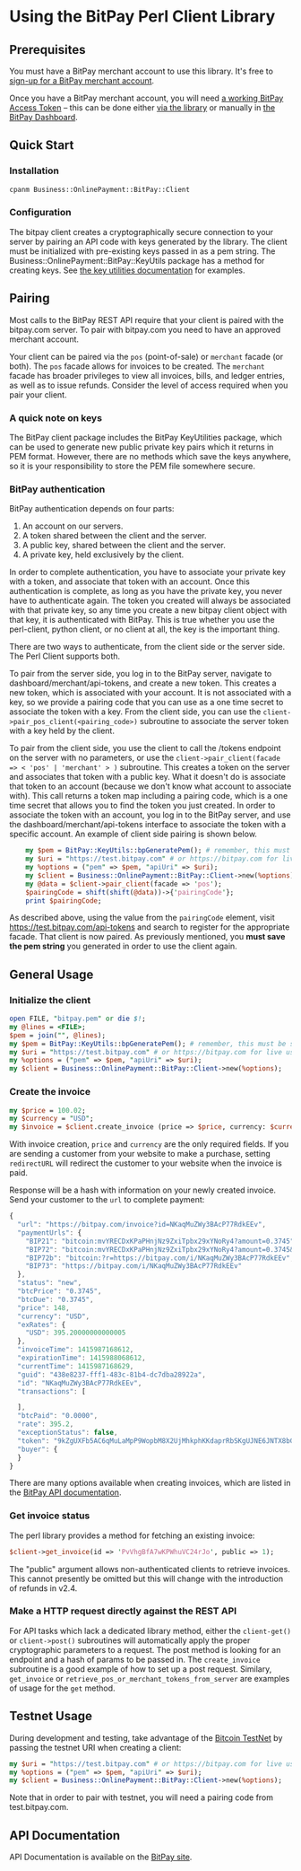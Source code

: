 # Using the BitPay Perl Client Library
## Prerequisites
You must have a BitPay merchant account to use this library.  It's free to [sign-up for a BitPay merchant account](https://bitpay.com/start).

Once you have a BitPay merchant account, you will need [a working BitPay Access Token](/api/getting-access.html) – this can be done either [via the library](#pairing) or manually in [the BitPay Dashboard](https://bitpay.com/tokens).

## Quick Start
### Installation

```bash
cpanm Business::OnlinePayment::BitPay::Client
```

### Configuration
The bitpay client creates a cryptographically secure connection to your server by pairing an API code with keys generated by the library. The client must be initialized with pre-existing keys passed in as a pem string. The Business::OnlinePayment::BitPay::KeyUtils package has a method for creating keys. See [the key utilities documentation](https://github.com/bitpay/bitpay-perl-keyutils/blob/master/GUIDE.md) for examples.

## Pairing
Most calls to the BitPay REST API require that your client is paired with the bitpay.com server.  To pair with bitpay.com you need to have an approved merchant account.

Your client can be paired via the `pos` (point-of-sale) or `merchant` facade (or both).  The `pos` facade allows for invoices to be created.  The `merchant` facade has broader privileges to view all invoices, bills, and ledger entries, as well as to issue refunds.  Consider the level of access required when you pair your client.

### A quick note on keys

The BitPay client package includes the BitPay KeyUtilities package, which can be used to generate new public private key pairs which it returns in PEM format. However, there are no methods which save the keys anywhere, so it is your responsibility to store the PEM file somewhere secure.

### BitPay authentication

BitPay authentication depends on four parts:

1. An account on our servers.
1. A token shared between the client and the server.
1. A public key, shared between the client and the server.
1. A private key, held exclusively by the client.

In order to complete authentication, you have to associate your private key with a token, and associate that token with an account. Once this authentication is complete, as long as you have the private key, you never have to authenticate again. The token you created will always be associated with that private key, so any time you create a new bitpay client object with that key, it is authenticated with BitPay. This is true whether you use the perl-client, python client, or no client at all, the key is the important thing.

There are two ways to authenticate, from the client side or the server side. The Perl Client supports both.

To pair from the server side, you log in to the BitPay server, navigate to dashboard/merchant/api-tokens, and create a new token. This creates a new token, which is associated with your account. It is not associated with a key, so we provide a pairing code that you can use as a one time secret to associate the token with a key. From the client side, you can use the `client->pair_pos_client(<pairing_code>)` subroutine to associate the server token with a key held by the client.

To pair from the client side, you use the client to call the /tokens endpoint on the server with no parameters, or use the `client->pair_client(facade => < 'pos' | 'merchant' > )` subroutine. This creates a token on the server and associates that token with a public key. What it doesn't do is associate that token to an account (because we don't know what account to associate with). This call returns a token map including a pairing code, which is a one time secret that allows you to find the token you just created. In order to associate the token with an account, you log in to the BitPay server, and use the dashboard/merchant/api-tokens interface to associate the token with a specific account. An example of client side pairing is shown below.

```perl
    my $pem = BitPay::KeyUtils::bpGeneratePem(); # remember, this must be saved in order to use it again!
    my $uri = "https://test.bitpay.com" # or https://bitpay.com for live use
    my %options = ("pem" => $pem, "apiUri" => $uri);
    my $client = Business::OnlinePayment::BitPay::Client->new(%options);
    my @data = $client->pair_client(facade => 'pos');
    $pairingCode = shift(shift(@data))->{'pairingCode'};
    print $pairingCode;
```

As described above, using the value from the `pairingCode` element, visit https://test.bitpay.com/api-tokens and search to register for the appropriate facade. That client is now paired. As previously mentioned, you **must save the pem string** you generated in order to use the client again.

## General Usage

### Initialize the client

```perl
open FILE, "bitpay.pem" or die $!;
my @lines = <FILE>;
$pem = join("", @lines);
my $pem = BitPay::KeyUtils::bpGeneratePem(); # remember, this must be saved in order to use it again!
my $uri = "https://test.bitpay.com" # or https://bitpay.com for live use
my %options = ("pem" => $pem, "apiUri" => $uri);
my $client = Business::OnlinePayment::BitPay::Client->new(%options);
```

### Create the invoice
```perl
my $price = 100.02;
my $currency = "USD";
my $invoice = $client.create_invoice (price => $price, currency: $currency);
```

With invoice creation, `price` and `currency` are the only required fields. If you are sending a customer from your website to make a purchase, setting `redirectURL` will redirect the customer to your website when the invoice is paid.

Response will be a hash with information on your newly created invoice. Send your customer to the `url` to complete payment:

```javascript
{
  "url": "https://bitpay.com/invoice?id=NKaqMuZWy3BAcP77RdkEEv",
  "paymentUrls": {
    "BIP21": "bitcoin:mvYRECDxKPaPHnjNz9ZxiTpbx29xYNoRy4?amount=0.3745",
    "BIP72": "bitcoin:mvYRECDxKPaPHnjNz9ZxiTpbx29xYNoRy4?amount=0.3745&r=https://bitpay.com/i/NKaqMuZWy3BAcP77RdkEEv",
    "BIP72b": "bitcoin:?r=https://bitpay.com/i/NKaqMuZWy3BAcP77RdkEEv",
    "BIP73": "https://bitpay.com/i/NKaqMuZWy3BAcP77RdkEEv"
  },
  "status": "new",
  "btcPrice": "0.3745",
  "btcDue": "0.3745",
  "price": 148,
  "currency": "USD",
  "exRates": {
    "USD": 395.20000000000005
  },
  "invoiceTime": 1415987168612,
  "expirationTime": 1415988068612,
  "currentTime": 1415987168629,
  "guid": "438e8237-fff1-483c-81b4-dc7dba28922a",
  "id": "NKaqMuZWy3BAcP77RdkEEv",
  "transactions": [

  ],
  "btcPaid": "0.0000",
  "rate": 395.2,
  "exceptionStatus": false,
  "token": "9kZgUXFb5AC6qMuLaMpP9WopbM8X2UjMhkphKKdaprRbSKgUJNE6JNTX8bGsmgxKKv",
  "buyer": {
  }
}
```

There are many options available when creating invoices, which are listed in the [BitPay API documentation](https://bitpay.com/bitcoin-payment-gateway-api).

### Get invoice status
The perl library provides a method for fetching an existing invoice:

```perl
$client->get_invoice(id => 'PvVhgBfA7wKPWhuVC24rJo', public => 1);
```

The "public" argument allows non-authenticated clients to retrieve invoices. This cannot presently be omitted but this will change with the introduction of refunds in v2.4.

### Make a HTTP request directly against the REST API

For API tasks which lack a dedicated library method, either the `client-get()` or `client->post()` subroutines will automatically apply the proper cryptographic parameters to a request. The post method is looking for an endpoint and a hash of params to be passed in. The `create_invoice` subroutine is a good example of how to set up a post request. Similary, `get_invoice` or `retrieve_pos_or_merchant_tokens_from_server` are examples of usage for the `get` method.

## Testnet Usage

During development and testing, take advantage of the [Bitcoin TestNet](https://en.bitcoin.it/wiki/Testnet) by passing the testnet URI when creating a client:

```perl
my $uri = "https://test.bitpay.com" # or https://bitpay.com for live use
my %options = ("pem" => $pem, "apiUri" => $uri);
my $client = Business::OnlinePayment::BitPay::Client->new(%options);
```

Note that in order to pair with testnet, you will need a pairing code from test.bitpay.com.

## API Documentation

API Documentation is available on the [BitPay site](https://bitpay.com/api).
